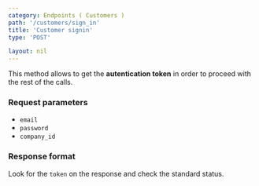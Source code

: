 ```yaml
---
category: Endpoints ( Customers )
path: '/customers/sign_in'
title: 'Customer signin'
type: 'POST'

layout: nil
---
```


This method allows to get the **autentication token** in order to proceed with the rest of the calls.

### Request parameters

* `email`
* `password`
* `company_id`

### Response format

Look for the `token` on the response and check the standard status.